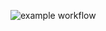 ![example workflow](https://github.com/trash-max/howto/actions/workflows/howto_assebly.yml/badge.svg)

